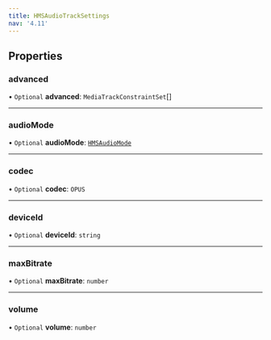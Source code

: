 ```yaml
---
title: HMSAudioTrackSettings
nav: '4.11'
---
```


## Properties

### advanced

• `Optional` **advanced**: `MediaTrackConstraintSet`[]

---

### audioMode

• `Optional` **audioMode**: [`HMSAudioMode`](/api-reference/javascript/v2/enums/HMSAudioMode)

---

### codec

• `Optional` **codec**: `OPUS`

---

### deviceId

• `Optional` **deviceId**: `string`

---

### maxBitrate

• `Optional` **maxBitrate**: `number`

---

### volume

• `Optional` **volume**: `number`
